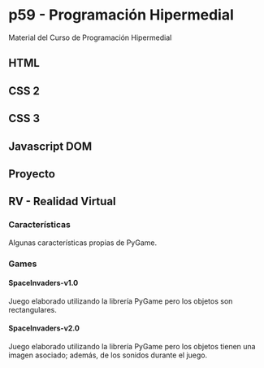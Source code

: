 # p59 - Programación Hipermedial
Material del Curso de Programación Hipermedial

## HTML

## CSS 2

## CSS 3

## Javascript DOM

## Proyecto 

## RV - Realidad Virtual

### Características

Algunas características propias de PyGame.

### Games

#### SpaceInvaders-v1.0

Juego elaborado utilizando la librería PyGame pero los objetos son rectangulares.

#### SpaceInvaders-v2.0

Juego elaborado utilizando la librería PyGame pero los objetos tienen una imagen asociado; además, de los sonidos durante el juego.